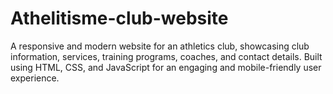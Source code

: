 # Athelitisme-club-website
A responsive and modern website for an athletics club, showcasing club information, services, training programs, coaches, and contact details. Built using HTML, CSS, and JavaScript for an engaging and mobile-friendly user experience.
